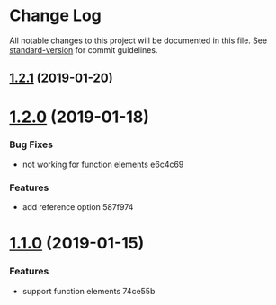 # Change Log

All notable changes to this project will be documented in this file. See [standard-version](https://github.com/conventional-changelog/standard-version) for commit guidelines.

<a name="1.2.1"></a>
## [1.2.1](https://github.com/LeDDGroup/tsx-create-html-element/compare/v1.2.0...v1.2.1) (2019-01-20)



<a name="1.2.0"></a>
# [1.2.0](/compare/v1.1.0...v1.2.0) (2019-01-18)


### Bug Fixes

* not working for function elements e6c4c69


### Features

* add reference option 587f974



<a name="1.1.0"></a>
# [1.1.0](/compare/v1.0.2...v1.1.0) (2019-01-15)


### Features

* support function elements 74ce55b
